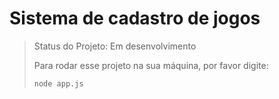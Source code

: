<h1> Sistema de cadastro de jogos </h1>

> Status do Projeto: Em desenvolvimento
>
> Para rodar esse projeto na sua máquina, por favor digite:
>
> ```
> node app.js
> ```

